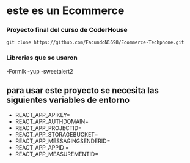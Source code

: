 # este es un Ecommerce 

### Proyecto final del curso de CoderHouse

```
git clone https://github.com/FacundoN1698/Ecommerce-Techphone.git
```

### Librerias que se usaron 

-Formik
-yup
-sweetalert2

## para usar este proyecto se necesita las siguientes variables de entorno 

- REACT_APP_APIKEY= 
- REACT_APP_AUTHDOMAIN= 
- REACT_APP_PROJECTID=
- REACT_APP_STORAGEBUCKET= 
- REACT_APP_MESSAGINGSENDERID= 
- REACT_APP_APPID = 
- REACT_APP_MEASUREMENTID= 